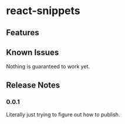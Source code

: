 # react-snippets

## Features

## Known Issues

Nothing is guaranteed to work yet.

## Release Notes

### 0.0.1

Literally just trying to figure out how to publish.